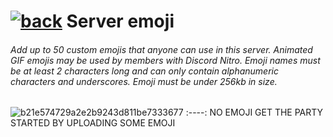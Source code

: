 # [![back](https://cdn.discordapp.com/emojis/887168885747511396?size=32)](https://reper2.github.io/Downloadable-Files/discord/guilds/884263560941817916) Server emoji

###### Add up to 50 custom emojis that anyone can use in this server. Animated GIF emojis may be used by members with Discord Nitro. Emoji names must be at least 2 characters long and can only contain alphanumeric characters and underscores. Emoji must be under 256kb in size.

![b21e574729a2e2b9243d811be7333677](https://discord.com/assets/b21e574729a2e2b9243d811be7333677.svg?size=272)
:----:
NO EMOJI
GET THE PARTY STARTED BY UPLOADING SOME EMOJI
